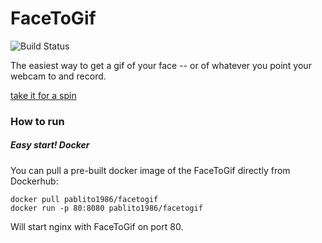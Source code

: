 # FaceToGif
![Build Status](https://travis-ci.org/pasha1986/facetogif.svg?branch=develop)


The easiest way to get a gif of your face -- or of whatever you point your webcam to and record.

[take it for a spin](http://hdragomir.github.io/facetogif/)

### How to run

##### Easy start!  Docker
You can pull a pre-built docker image of the FaceToGif directly from Dockerhub:

```
docker pull pablito1986/facetogif
docker run -p 80:8080 pablito1986/facetogif
```

Will start nginx with FaceToGif on port 80.
